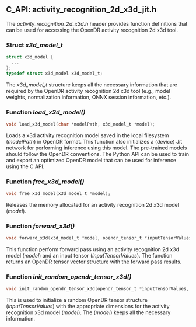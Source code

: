 ## C_API: activity_recognition_2d_x3d_jit.h


The *activity_recognition_2d_x3d.h* header provides function definitions that can be used for accessing the OpenDR activity recognition 2d x3d tool.

### Struct *x3d_model_t*
```C
struct x3d_model {
  ...
};
typedef struct x3d_model x3d_model_t;
```
The *x3d_model_t* structure keeps all the necessary information that are required by the OpenDR activity recognition 2d x3d tool (e.g., model weights, normalization information, ONNX session information, etc.).


### Function *load_x3d_model()*
```C
void load_x3d_model(char *modelPath, x3d_model_t *model);
```
 Loads a x3d activity recognition model saved in the local filesystem (*modelPath*) in OpenDR format.
 This function also initializes a (*device*) Jit network for performing inference using this model.
 The pre-trained models should follow the OpenDR conventions.
 The Python API can be used to train and export an optimized OpenDR model that can be used for inference using the C API.
 
### Function *free_x3d_model()*
```C
void free_x3d_model(x3d_model_t *model);
```
Releases the memory allocated for an activity recognition 2d x3d model (*model*).


### Function *forward_x3d()*
```C
void forward_x3d(x3d_model_t *model, opendr_tensor_t *inputTensorValues, opendr_tensor_vector_t *tensorVector);
```
This function perform forward pass using an activity recognition 2d x3d model (*model*) and an input tensor (*inputTensorValues*).
The function returns an OpenDR tensor vector structure with the forward pass results.


### Function *init_random_opendr_tensor_x3d()*
```C
void init_random_opendr_tensor_x3d(opendr_tensor_t *inputTensorValues, x3d_model_t *model);
```
This is used to initialize a random OpenDR tensor structure (*inputTensorValues*) with the appropriate dimensions for the activity recognition x3d model (*model*).
The (*model*) keeps all the necessary information.

